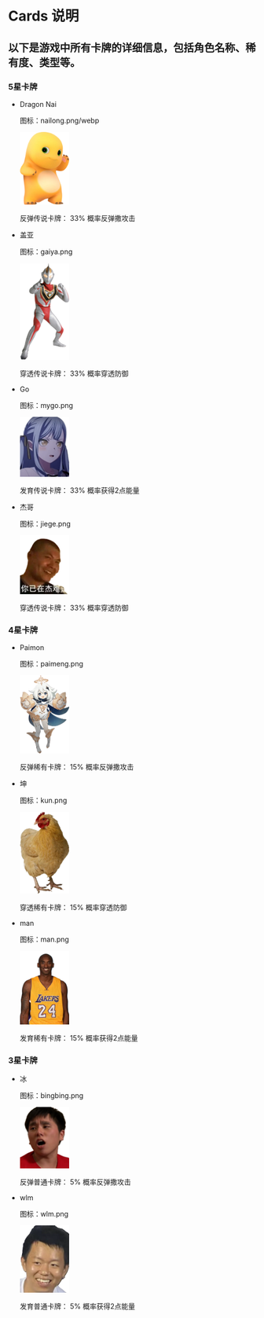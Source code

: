 # Cards 说明

## 以下是游戏中所有卡牌的详细信息，包括角色名称、稀有度、类型等。

### 5星卡牌
- Dragon Nai 
  
	图标：nailong.png/webp

	<img src="frontend/src/assets/images/nailong.png" alt="Dragon Nai" width="100">

	反弹传说卡牌： 33% 概率反弹撒攻击

- 盖亚

	图标：gaiya.png

	<img src="frontend/src/assets/images/gaiya.png" alt="盖亚" width="100">

	穿透传说卡牌： 33% 概率穿透防御

- Go

	图标：mygo.png

	<img src="frontend/src/assets/images/mygo.png" alt="Go" width="100">

	发育传说卡牌： 33% 概率获得2点能量

- 杰哥

	图标：jiege.png

	<img src="frontend/src/assets/images/jiege.png" alt="杰哥" width="100">

	穿透传说卡牌： 33% 概率穿透防御


### 4星卡牌

- Paimon

	图标：paimeng.png

	<img src="frontend/src/assets/images/paimeng.png" alt="Paimon" width="100">

	反弹稀有卡牌： 15% 概率反弹撒攻击

- 坤

	图标：kun.png

	<img src="frontend/src/assets/images/kun.png" alt="坤" width="100">

	穿透稀有卡牌： 15% 概率穿透防御

- man

	图标：man.png

	<img src="frontend/src/assets/images/man.png" alt="man" width="100">

	发育稀有卡牌： 15% 概率获得2点能量


### 3星卡牌

- 冰

	图标：bingbing.png
	
	<img src="frontend/src/assets/images/bingbing.png" alt="冰" width="100">

	反弹普通卡牌： 5% 概率反弹撒攻击

- wlm

	图标：wlm.png

	<img src="frontend/src/assets/images/wlm.png" alt="wlm" width="100">

	发育普通卡牌： 5% 概率获得2点能量
